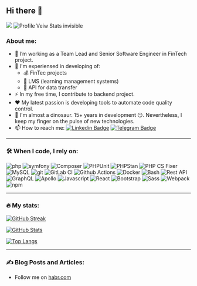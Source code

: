 ## Hi there 👋


![](https://hit.yhype.me/github/profile?user_id=8513062)
![Profile Veiw Stats invisible](https://komarev.com/ghpvc/?username=Aeliot-Tm&style=pixel)
<!-- ![Profile Veiw Stats visible ](https://komarev.com/ghpvc/?username=Aeliot-Tm&color=999999&text_color=999999&label_color=999999) -->

### About me:
- :telescope: I’m working as a Team Lead and Senior Software Engineer in FinTech project.
- 💪 I'm experiensed in developing of:
  - 💰 FinTec projects 
  - 🏫 LMS (learning management systems)
  - 💢 API for data transfer
- :zap: In my free time, I contribute to backend project.
- ❤ My latest passion is developing tools to automate code quality control.
- :seedling: I'm almost a dinosaur. 15+ years in development 😏. Nevertheless, I keep my finger on the pulse of new technologies.
- :mailbox: How to reach me:
  [![Linkedin Badge](https://img.shields.io/badge/Anatoly_Melnikov-2CA5E0?style=flat&logo=Linkedin&logoColor=white)](https://www.linkedin.com/in/anatoliy-melnikov/)
  [![Telegram Badge](https://img.shields.io/badge/aeliot-2CA5E0?style=flat-squeare&logo=telegram&logoColor=white)](https://t.me/aetoliy)

---

### :hammer_and_wrench: When I code, I rely on:

<div>
  <img alt="php" src="https://img.shields.io/badge/-PHP-777bb3?style=flat-square&logo=php&logoColor=white" />
  <img alt="symfony" src="https://img.shields.io/badge/-Symfony-black?style=flat-square&logo=symfony&logoColor=white" />
  <img alt="Composer" src="https://img.shields.io/badge/-Composer-6F4F28?style=flat-square&logo=composer&logoColor=white" />
  <img alt="PHPUnit" src="https://img.shields.io/badge/-PHPUnit-black?style=flat-square&logo=phpunit&logoColor=white" />
  <img alt="PHPStan" src="https://img.shields.io/badge/-PHPStan-black?style=flat-square&logo=phpstan&logoColor=white" />
  <img alt="PHP CS Fixer" src="https://img.shields.io/badge/-PHP_CS_Fixer-black?style=flat-square&logo=phpcsfixer&logoColor=white" />
  <img alt="MySQL" src="https://img.shields.io/badge/-MySQL-13aa52?style=flat-square&logo=MySQL&logoColor=white" />
  <img alt="git" src="https://img.shields.io/badge/-Git-F05032?style=flat-square&logo=git&logoColor=white" />
  <img alt="GitLab CI" src="https://img.shields.io/badge/-GitLab_CI-orange?style=flat-square&logo=gitlab&logoColor=white" />
  <img alt="Github Actions" src="https://img.shields.io/badge/-Github_Actions-black?style=flat-square&logo=github&logoColor=white" />
  <img alt="Docker" src="https://img.shields.io/badge/-Docker-46a2f1?style=flat-square&logo=docker&logoColor=white" />
  <img alt="Bash" src="https://img.shields.io/badge/-Bash-3D642D?style=flat-square&logo=bash&logoColor=white" />
  
  <img alt="Rest API" src="https://img.shields.io/badge/-REST_API-E10098?style=flat-square&logo=rest&logoColor=white" />
  <img alt="GraphQL" src="https://img.shields.io/badge/-GraphQL-E10098?style=flat-square&logo=graphql&logoColor=white" />
  <img alt="Apollo" src="https://img.shields.io/badge/-Apollo%20GraphQL-311C87?style=flat-square&logo=apollo-graphql&logoColor=white" />
  <img alt="Javascript" src="https://img.shields.io/badge/-javascript-f7df1c?style=flat-square&logo=javascript&logoColor=black" />
  <img alt="React" src="https://img.shields.io/badge/-React-45b8d8?style=flat-square&logo=react&logoColor=white" />
  
  <img alt="Bootstrap" src="https://img.shields.io/badge/-bootstrap-7953b3?style=flat-square&logo=javascript&logoColor=white" />
  <img alt="Sass" src="https://img.shields.io/badge/-Sass-CC6699?style=flat-square&logo=sass&logoColor=white" />
  <img alt="Webpack" src="https://img.shields.io/badge/-Webpack-8DD6F9?style=flat-square&logo=webpack&logoColor=white" />
  <img alt="npm" src="https://img.shields.io/badge/-NPM-CB3837?style=flat-square&logo=npm&logoColor=white" />
</div>

---

### 🔥 My stats:

[![GitHub Streak](http://github-readme-streak-stats.herokuapp.com?user=Aeliot-Tm)](https://git.io/streak-stats)

[![GitHub Stats](https://github-readme-stats.vercel.app/api?username=aeliot-tm&show_icons=true&text_bold=false&icon_color=fb8c00)](https://github.com/Aeliot-Tm)

[![Top Langs](https://github-readme-stats.vercel.app/api/top-langs/?username=Aeliot-Tm)](https://github.com/anuraghazra/github-readme-stats)


---

### :writing_hand: Blog Posts and Articles:

- Follow me on [habr.com](https://habr.com/ru/users/Aeliot/publications/articles/)

<!--
**Aeliot-Tm/Aeliot-Tm** is a ✨ _special_ ✨ repository because its `README.md` (this file) appears on your GitHub profile.

Here are some ideas to get you started:

- 🔭 I’m currently working on ...
- 🌱 I’m currently learning ...
- 👯 I’m looking to collaborate on ...
- 🤔 I’m looking for help with ...
- 💬 Ask me about ...
- 📫 How to reach me: ...
- 😄 Pronouns: ...
- ⚡ Fun fact: ...
-->
